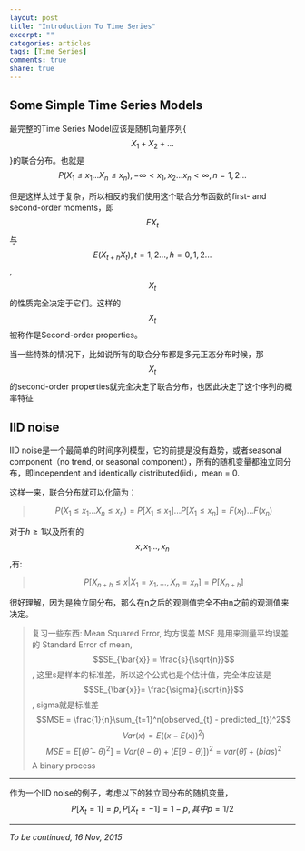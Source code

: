 ```yaml
---
layout: post
title: "Introduction To Time Series"
excerpt: ""
categories: articles
tags: [Time Series]
comments: true
share: true
---
```

Some Simple Time Series Models
-------
最完整的Time Series Model应该是随机向量序列{$$X_{1}+X_{2}+...$$}的联合分布。也就是
$$P(X_{1}\leq x_{1}...X_{n}\leq x_{n}), -\infty <x_{1},x_{2}...x_{n}<\infty, n=1,2...$$
 
 但是这样太过于复杂，所以相反的我们使用这个联合分布函数的first- and second-order moments，即$$EX_{t}$$与$$E(X_{t+h}X_{t}), t=1,2..., h =0,1,2...$$
,$${X_{t}}$$的性质完全决定于它们。这样的$${X_{t}}$$被称作是Second-order properties。

当一些特殊的情况下，比如说所有的联合分布都是多元正态分布时候，那$${X_{t}}$$的second-order properties就完全决定了联合分布，也因此决定了这个序列的概率特征

IID noise
----
IID noise是一个最简单的时间序列模型，它的前提是没有趋势，或者seasonal component（no trend, or seasonal component），所有的随机变量都独立同分布，即independent and identically distributed(iid)，mean = 0. 

这样一来，联合分布就可以化简为：

> $$P(X_{1}\leq x_{1}...X_{n}\leq x_{n})=P[X_{1}\leq x_{1}]...P[X_{1}\leq x_{n}]=F(x_{1})...F(x_{n})$$

对于$h\geq1$以及所有的$$x,x_{1}...,x_{n}$$,有:

> $$P[X_{n+h}\leq x|X_{1}=x_{1},...,X_{n}=x_{n}]=P[X_{n+h}]$$

很好理解，因为是独立同分布，那么在n之后的观测值完全不由n之前的观测值来决定。

>复习一些东西:
>Mean Squared Error, 均方误差
>MSE 是用来测量平均误差的
>Standard Error of mean, $$SE_{\bar{x}} = \frac{s}{\sqrt{n}}$$, 这里s是样本的标准差，所以这个公式也是个估计值，完全体应该是$$SE_{\bar{x}}= \frac{\sigma}{\sqrt{n}}$$, sigma就是标准差
>$$MSE = \frac{1}{n}\sum_{t=1}^n(observed_{t} - predicted_{t})^2$$
>$$Var(x)=E((x-E(x))^2)$$
>$$MSE = E[(\widehat{\theta}-\theta)^2]=Var(\theta-\theta)+(E[\theta-\theta)])^2=var(\widehat{\theta})+(bias)^2$$ 
A binary process
------
作为一个IID noise的例子，考虑以下的独立同分布的随机变量，
$$P[X_{t}=1]=p, P[X_{t}=-1]=1-p, 其中p = 1/2$$


----------
*To be continued, 16 Nov, 2015*

